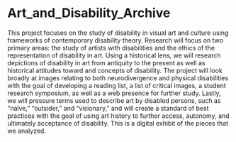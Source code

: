 # Art_and_Disability_Archive
This project focuses on the study of disability in visual art and culture using frameworks of contemporary disability theory. Research will focus on two primary areas: the study of artists with disabilities and the ethics of the representation of disability in art. Using a historical lens, we will research depictions of disability in art from antiquity to the present as well as historical attitudes toward and concepts of disability. The project will look broadly at images relating to both neurodivergence and physical disabilities with the goal of developing a reading list, a list of critical images, a student research symposium, as well as a web presence for further study. Lastly, we will pressure terms used to describe art by disabled persons, such as “naïve,” “outsider,” and “visionary,” and will create a standard of best practices with the goal of using art history to further access, autonomy, and ultimately acceptance of disability. 
This is a digital exhibit of the pieces that we analyzed. 
